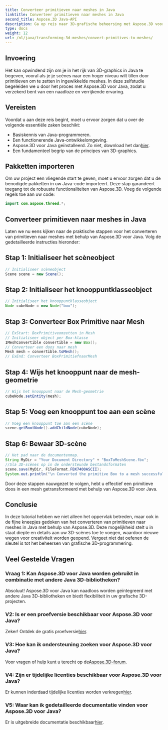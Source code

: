 ```yaml
---
title: Converteer primitieven naar meshes in Java
linktitle: Converteer primitieven naar meshes in Java
second_title: Aspose.3D Java-API
description: Ga op reis naar 3D-grafische beheersing met Aspose.3D voor Java - converteer primitieven moeiteloos naar betoverende meshes. Verbeter nu uw codeerervaring!
type: docs
weight: 12
url: /nl/java/transforming-3d-meshes/convert-primitives-to-meshes/
---
```

## Invoering
Het kan opwindend zijn om je in het rijk van 3D-graphics in Java te begeven, vooral als je je scènes naar een hoger niveau wilt tillen door primitieven om te zetten in ingewikkelde meshes. In deze zelfstudie begeleiden we u door het proces met Aspose.3D voor Java, zodat u verzekerd bent van een naadloze en verrijkende ervaring.
## Vereisten
Voordat u aan deze reis begint, moet u ervoor zorgen dat u over de volgende essentiële zaken beschikt:
- Basiskennis van Java-programmeren.
- Een functionerende Java-ontwikkelomgeving.
-  Aspose.3D voor Java geïnstalleerd. Zo niet, download het dan[hier](https://releases.aspose.com/3d/java/).
- Een fundamenteel begrip van de principes van 3D-graphics.
## Pakketten importeren
Om uw project een vliegende start te geven, moet u ervoor zorgen dat u de benodigde pakketten in uw Java-code importeert. Deze stap garandeert toegang tot de robuuste functionaliteiten van Aspose.3D. Voeg de volgende regels toe aan uw code:
```java
import com.aspose.threed.*;
```
## Converteer primitieven naar meshes in Java
Laten we nu eens kijken naar de praktische stappen voor het converteren van primitieven naar meshes met behulp van Aspose.3D voor Java. Volg de gedetailleerde instructies hieronder:
## Stap 1: Initialiseer het scèneobject
```java
// Initialiseer scèneobject
Scene scene = new Scene();
```
## Stap 2: Initialiseer het knooppuntklasseobject
```java
// Initialiseer het knooppuntklasseobject
Node cubeNode = new Node("box");
```
## Stap 3: Converteer Box Primitive naar Mesh
```java
// ExStart: BoxPrimitiveomzetten in Mesh
// Initialiseer object per Box-klasse
IMeshConvertible convertible = new Box();
// Converteer een doos naar mesh
Mesh mesh = convertible.toMesh();
// ExEnd: Converteer BoxPrimitiefnaarMesh
```
## Stap 4: Wijs het knooppunt naar de mesh-geometrie
```java
// Wijs het knooppunt naar de Mesh-geometrie
cubeNode.setEntity(mesh);
```
## Stap 5: Voeg een knooppunt toe aan een scène
```java
// Voeg een knooppunt toe aan een scène
scene.getRootNode().addChildNode(cubeNode);
```
## Stap 6: Bewaar 3D-scène
```java
// Het pad naar de documentenmap.
String MyDir = "Your Document Directory" + "BoxToMeshScene.fbx";
//Sla 3D-scènes op in de ondersteunde bestandsformaten
scene.save(MyDir, FileFormat.FBX7400ASCII);
System.out.println("\n Converted the primitive Box to a mesh successfully.\nFile saved at " + MyDir);
```
Door deze stappen nauwgezet te volgen, hebt u effectief een primitieve doos in een mesh getransformeerd met behulp van Aspose.3D voor Java.
## Conclusie
In deze tutorial hebben we niet alleen het oppervlak betreden, maar ook in de fijne kneepjes gedoken van het converteren van primitieven naar meshes in Java met behulp van Aspose.3D. Deze mogelijkheid stelt u in staat diepte en details aan uw 3D-scènes toe te voegen, waardoor nieuwe wegen voor creativiteit worden geopend. Vergeet niet dat oefenen de sleutel is tot het beheersen van grafische 3D-programmering.
## Veel Gestelde Vragen
### Vraag 1: Kan Aspose.3D voor Java worden gebruikt in combinatie met andere Java 3D-bibliotheken?
Absoluut! Aspose.3D voor Java kan naadloos worden geïntegreerd met andere Java 3D-bibliotheken en biedt flexibiliteit in uw grafische 3D-projecten.
### V2: Is er een proefversie beschikbaar voor Aspose.3D voor Java?
 Zeker! Ontdek de gratis proefversie[hier](https://releases.aspose.com/).
### V3: Hoe kan ik ondersteuning zoeken voor Aspose.3D voor Java?
 Voor vragen of hulp kunt u terecht op de[Aspose.3D-forum](https://forum.aspose.com/c/3d/18).
### V4: Zijn er tijdelijke licenties beschikbaar voor Aspose.3D voor Java?
 Er kunnen inderdaad tijdelijke licenties worden verkregen[hier](https://purchase.aspose.com/temporary-license/).
### V5: Waar kan ik gedetailleerde documentatie vinden voor Aspose.3D voor Java?
 Er is uitgebreide documentatie beschikbaar[hier](https://reference.aspose.com/3d/java/).